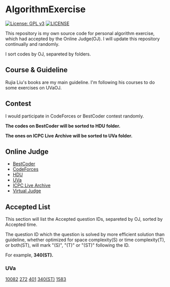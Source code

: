 # AlgorithmExercise

[![License: GPL v3](https://img.shields.io/badge/License-GPLv3-blue.svg)](https://github.com/MFunction96/AlgorithmExercise/blob/master/LICENSE)
[![LICENSE](https://img.shields.io/badge/license-Anti%20996-blue.svg)](https://github.com/996icu/996.ICU/blob/master/LICENSE)

This repository is my own source code for personal algorithm exercise, which had accepted by the Online Judge(OJ). I will update this repository continually and randomly.

I sort codes by OJ, separeted by folders.

## Course & Guideline

Rujia Liu's books are my main guideline. I'm following his courses to do some exercises on UVaOJ.

## Contest

I would participate in CodeForces or BestCoder contest randomly.

**The codes on BestCoder will be sorted to HDU folder.**

**The ones on ICPC Live Archive will be sorted to UVa folder.**

## Online Judge

- [BestCoder](http://bestcoder.hdu.edu.cn/rating.php?user=MFunction)
- [CodeForces](https://codeforces.com/profile/MFunction)
- [HDU](http://acm.hdu.edu.cn/userstatus.php?user=MFunction)
- [UVa](https://uva.onlinejudge.org/)
- [ICPC Live Archive](https://icpcarchive.ecs.baylor.edu/index.php)
- [Virtual Judge](https://vjudge.net/user/MFunction)

## Accepted List

This section will list the Accepted question IDs, separeted by OJ, sorted by Accepted time.

The question ID which the question is solved by more efficient solution than guideline, whether optimized for space complexity(S) or time complexity(T), or both(ST), will mark "(S)", "(T)" or "(ST)" following the ID.

For example, **340(ST).**

### UVa

[10082](https://onlinejudge.org/index.php?option=com_onlinejudge&Itemid=8&category=12&page=show_problem&problem=1023) [272](https://onlinejudge.org/index.php?option=com_onlinejudge&Itemid=8&category=4&page=show_problem&problem=208) [401](https://onlinejudge.org/index.php?option=com_onlinejudge&Itemid=8&category=6&page=show_problem&problem=342) [340(ST)](https://onlinejudge.org/index.php?option=com_onlinejudge&Itemid=8&category=5&page=show_problem&problem=276) [1583](https://onlinejudge.org/index.php?option=com_onlinejudge&Itemid=8&category=448&page=show_problem&problem=4458)
